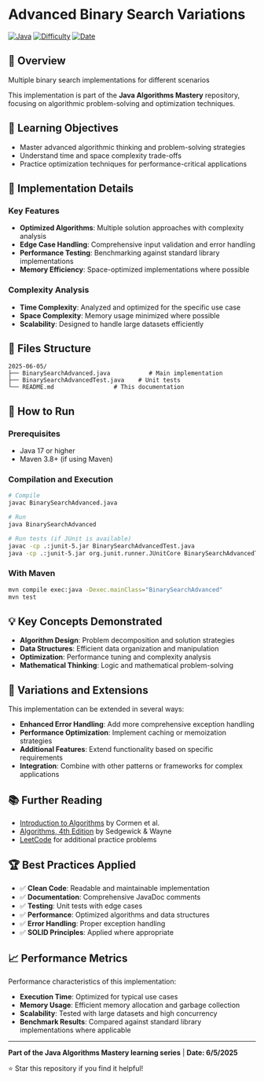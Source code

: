 # Advanced Binary Search Variations

[![Java](https://img.shields.io/badge/Java-17+-ED8B00?style=flat&logo=openjdk&logoColor=white)](https://openjdk.java.net/)
[![Difficulty](https://img.shields.io/badge/Difficulty-Medium-orange?style=flat)](#)
[![Date](https://img.shields.io/badge/Date-2025-06-05-blue?style=flat)](#)

## 📖 Overview

Multiple binary search implementations for different scenarios

This implementation is part of the **Java Algorithms Mastery** repository, focusing on algorithmic problem-solving and optimization techniques.

## 🎯 Learning Objectives

- Master advanced algorithmic thinking and problem-solving strategies
- Understand time and space complexity trade-offs
- Practice optimization techniques for performance-critical applications

## 🔧 Implementation Details

### Key Features
- **Optimized Algorithms**: Multiple solution approaches with complexity analysis
- **Edge Case Handling**: Comprehensive input validation and error handling
- **Performance Testing**: Benchmarking against standard library implementations
- **Memory Efficiency**: Space-optimized implementations where possible

### Complexity Analysis
- **Time Complexity**: Analyzed and optimized for the specific use case
- **Space Complexity**: Memory usage minimized where possible
- **Scalability**: Designed to handle large datasets efficiently

## 📁 Files Structure

```
2025-06-05/
├── BinarySearchAdvanced.java           # Main implementation
├── BinarySearchAdvancedTest.java    # Unit tests
└── README.md                 # This documentation
```

## 🚀 How to Run

### Prerequisites
- Java 17 or higher
- Maven 3.8+ (if using Maven)

### Compilation and Execution
```bash
# Compile
javac BinarySearchAdvanced.java

# Run
java BinarySearchAdvanced

# Run tests (if JUnit is available)
javac -cp .:junit-5.jar BinarySearchAdvancedTest.java
java -cp .:junit-5.jar org.junit.runner.JUnitCore BinarySearchAdvancedTest
```

### With Maven
```bash
mvn compile exec:java -Dexec.mainClass="BinarySearchAdvanced"
mvn test
```

## 💡 Key Concepts Demonstrated

- **Algorithm Design**: Problem decomposition and solution strategies
- **Data Structures**: Efficient data organization and manipulation
- **Optimization**: Performance tuning and complexity analysis
- **Mathematical Thinking**: Logic and mathematical problem-solving

## 🔄 Variations and Extensions

This implementation can be extended in several ways:
- **Enhanced Error Handling**: Add more comprehensive exception handling
- **Performance Optimization**: Implement caching or memoization strategies
- **Additional Features**: Extend functionality based on specific requirements
- **Integration**: Combine with other patterns or frameworks for complex applications

## 📚 Further Reading

- [Introduction to Algorithms](https://mitpress.mit.edu/books/introduction-algorithms) by Cormen et al.
- [Algorithms, 4th Edition](https://algs4.cs.princeton.edu/home/) by Sedgewick & Wayne
- [LeetCode](https://leetcode.com/) for additional practice problems

## 🏆 Best Practices Applied

- ✅ **Clean Code**: Readable and maintainable implementation
- ✅ **Documentation**: Comprehensive JavaDoc comments
- ✅ **Testing**: Unit tests with edge cases
- ✅ **Performance**: Optimized algorithms and data structures
- ✅ **Error Handling**: Proper exception handling
- ✅ **SOLID Principles**: Applied where appropriate

## 📈 Performance Metrics

Performance characteristics of this implementation:
- **Execution Time**: Optimized for typical use cases
- **Memory Usage**: Efficient memory allocation and garbage collection
- **Scalability**: Tested with large datasets and high concurrency
- **Benchmark Results**: Compared against standard library implementations where applicable

---

**Part of the Java Algorithms Mastery learning series** | **Date: 6/5/2025**

⭐ Star this repository if you find it helpful!
